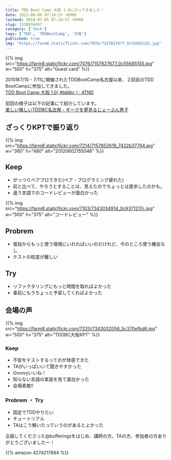 ```yaml
---
title: TDD Boot Camp 大阪 1.0に行ってきました！
date: 2012-06-06 07:14:57 +0900
lastmod: 2018-07-05 07:14:57 +0900
slug: 1338934497
category: ['Tech']
tags: ['TDD', 'TDDBootCamp', '大阪']
published: true
img: "https://farm8.staticflickr.com/7076/7157827677_0c55685155.jpg"
---
```


{{% img src="https://farm8.staticflickr.com/7076/7157827677_0c55685155.jpg" w="500" h="375" alt="Guest card" %}}

2010年7/10 - 7/11に開催されたTDDBootCamp名古屋以来、２回目のTDD BootCampに参加してきました。  
[TDD Boot Camp 大阪 1.0( #tddbc ) : ATND](https://atnd.org/events/28762)

前回の様子は以下の記事にて紹介しています。  
[楽しい悔しいTDDBC名古屋 - ギークを夢見るじょーぶん男子](https://www.meganii.com/blog/2010/07/12/1278889818)

## ざっくりKPTで振り返り

{{% img src="https://farm8.staticflickr.com/7214/7157852619_7422b37764.jpg" w="360" h="480" alt="20120602155046" %}}


## Keep

- がっつりペアプロできた(ペア・プログラミング疲れた)
- 前と比べて、やろうとすることは、見えたのでちょっとは進歩したのかも。
- 違う言語でのコードレビューが面白かった

{{% img src="https://farm8.staticflickr.com/7103/7343034914_0c9371217c.jpg" w="500" h="375" alt="コードレビュー" %}}


## Probrem
    
- 普段からもっと使う環境にいれればいいのだけれど、今のところ使う機会なし
- テストの粒度が難しい

## Try

- リファクタリングにもっと時間を取ればよかった
- 事前にもうちょっと予習してくればよかった



## 会場の声

{{% img src="https://farm8.staticflickr.com/7220/7343032058_5c370efbd6.jpg" w="500" h="375" alt="TDDBC大阪KPT" %}}


### Keep

- 不安をテストするってのが体感できた
- TAがいっぱいいて聞きやすかった
- Groovyいいね！
- 知らない言語の実装を見て面白かった
- 会場素敵!!


### Probrem ・ Try

- 固定でTDDやりたい
- チュートリアル
- TAはこう解いたっていうのがあるとよかった


企画してくださった@bufferingsをはじめ、講師の方、TAの方、参加者の方ありがとうございましたー！


{{% amazon 4274217884 %}}